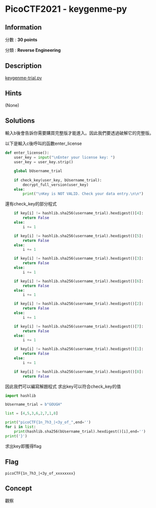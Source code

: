 # PicoCTF2021 - keygenme-py

## Information

分數 : **30 points**

分類 : **Reverse Engineering**

## Description

[keygenme-trial.py](./keygenme-trial.py)

## Hints

(None)

## Solutions

輸入b後會告訴你需要購買完整版才能進入。因此我們要透過破解它的完整版。

以下是輸入c後呼叫的函數enter_license
```py
def enter_license():
    user_key = input("\nEnter your license key: ")
    user_key = user_key.strip()

    global bUsername_trial
    
    if check_key(user_key, bUsername_trial):
        decrypt_full_version(user_key)
    else:
        print("\nKey is NOT VALID. Check your data entry.\n\n")
```
還有check_key的部分程式
```py
    if key[i] != hashlib.sha256(username_trial).hexdigest()[4]:
        return False
    else:
        i += 1

    if key[i] != hashlib.sha256(username_trial).hexdigest()[5]:
        return False
    else:
        i += 1

    if key[i] != hashlib.sha256(username_trial).hexdigest()[3]:
        return False
    else:
        i += 1

    if key[i] != hashlib.sha256(username_trial).hexdigest()[6]:
        return False
    else:
        i += 1

    if key[i] != hashlib.sha256(username_trial).hexdigest()[2]:
        return False
    else:
        i += 1

    if key[i] != hashlib.sha256(username_trial).hexdigest()[7]:
        return False
    else:
        i += 1

    if key[i] != hashlib.sha256(username_trial).hexdigest()[1]:
        return False
    else:
        i += 1

    if key[i] != hashlib.sha256(username_trial).hexdigest()[8]:
        return False
```

因此我們可以編寫解題程式
求出key可以符合check_key的值

```py
import hashlib

bUsername_trial = b"GOUGH"

list = [4,5,3,6,2,7,1,8]

print("picoCTF{1n_7h3_|<3y_of_",end='')
for i in list:
    print(hashlib.sha256(bUsername_trial).hexdigest()[i],end='')
print('}')
```
求出key即獲得flag

## Flag
``picoCTF{1n_7h3_|<3y_of_xxxxxxxx}``

## Concept
觀察
